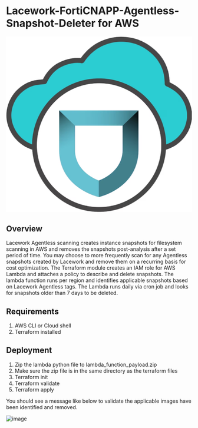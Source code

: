 # Lacework-FortiCNAPP-Agentless-Snapshot-Deleter for AWS
![forticnapp](./img/forticnapp.png)


## Overview
Lacework Agentless scanning creates instance snapshots for filesystem scanning in AWS and removes the snapshots post-analysis after a set period of time. You may choose to more frequently scan for any Agentless snapshots created by Lacework and remove them on a recurring basis for cost optimization. The Terraform module creates an IAM role for AWS Lambda and attaches a policy to describe and delete snapshots. The lambda function runs per region and identifies applicable snapshots based on Lacework Agentless tags. The Lambda runs daily via cron job and looks for snapshots older than 7 days to be deleted.  

## Requirements

1. AWS CLI or Cloud shell  
2. Terraform installed  

## Deployment
1. Zip the lambda python file to lambda_function_payload.zip
2. Make sure the zip file is in the same directory as the terraform files
3. Terraform init
4. Terraform validate
5. Terraform apply

You should see a message like below to validate the applicable images have been identified and removed. 

![image](https://github.com/user-attachments/assets/a84565b4-6570-49d9-9194-7a6211b82d0b)
